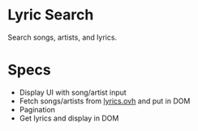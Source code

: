 # Lyric Search

Search songs, artists, and lyrics.

# Specs

- Display UI with song/artist input
- Fetch songs/artists from [lyrics.ovh](https://lyrics.ovh/) and put in DOM
- Pagination
- Get lyrics and display in DOM
